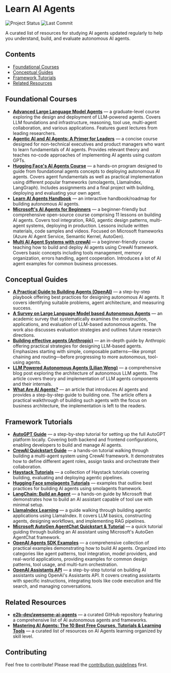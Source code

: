 # Learn AI Agents
![Project Status](https://img.shields.io/badge/status-active-brightgreen) ![Last Commit](https://img.shields.io/github/last-commit/artnitolog/learn-ai-agents)

A curated list of resources for studying AI agents updated regularly to help you understand, build, and evaluate autonomous AI agents.

<!-- omit from toc -->
## Contents

- [Foundational Courses](#foundational-courses)
- [Conceptual Guides](#conceptual-guides)
- [Framework Tutorials](#framework-tutorials)
- [Related Resources](#related-resources)

## Foundational Courses

- **[Advanced Large Language Model Agents](https://llmagents-learning.org/)** — a graduate-level course exploring the design and deployment of LLM-powered agents. Covers LLM foundations and infrastructure, reasoning, tool use, multi-agent collaboration, and various applications. Features guest lectures from leading researchers.
- **[Agentic AI and AI Agents: A Primer for Leaders](https://www.coursera.org/learn/agentic-ai)** — a concise course designed for non-technical executives and product managers who want to learn fundamentals of AI agents. Provides relevant theory and teaches no-code approaches of implementing AI agents using custom GPTs.
- **[Hugging Face's AI Agents Course](https://huggingface.co/learn/agents-course/)** — a hands-on program designed to guide from foundational agents concepts to deploying autonomous AI agents. Covers agent fundamentals as well as practical implementation using different popular frameworks (smolagents, LlamaIndex, LangGraph). Includes assignments and a final project with building, deploying and evaluating your own agent.
- **[Learn AI Agents Handbook](https://www.learn-agents.diy/)** — an interactive handbook/roadmap for building autonomous AI agents.
- **[Microsoft's AI Agents for Beginners](https://github.com/microsoft/ai-agents-for-beginners)** — a beginner-friendly but comprehensive open-source course comprising 11 lessons on building AI agents. Covers tool integration, RAG, agentic design patterns, multi-agent systems, deploying in production. Lessons include written materials, code samples and videos. Focused on Microsoft frameworks (Azure AI Agent Service, 
Semantic Kernel, AutoGen).
- **[Multi AI Agent Systems with crewAI](https://www.deeplearning.ai/short-courses/multi-ai-agent-systems-with-crewai/)** — a beginner-friendly course teaching how to build and deploy AI agents using CrewAI framework. Covers basic concepts including tools management, memory organization, errors handling, agent cooperation. Introduces a lot of AI agent examples for common business processes.

## Conceptual Guides

- **[A Practical Guide to Building Agents (OpenAI)](https://cdn.openai.com/business-guides-and-resources/a-practical-guide-to-building-agents.pdf)** — a step-by-step playbook offering best practices for designing autonomous AI agents. It covers identifying suitable problems, agent architecture, and measuring success.
- **[A Survey on Large Language Model based Autonomous Agents](https://arxiv.org/abs/2308.11432)** — an academic survey that systematically examines the construction, applications, and evaluation of LLM-based autonomous agents. The work also discusses evaluation strategies and outlines future research directions.
- **[Building effective agents (Anthropic)](https://www.anthropic.com/engineering/building-effective-agents)** — an in-depth guide by Anthropic offering practical strategies for designing LLM-based agents. Emphasizes starting with simple, composable patterns—like prompt chaining and routing—before progressing to more autonomous, tool-using agents.
- **[LLM Powered Autonomous Agents (Lilian Weng)](https://lilianweng.github.io/posts/2023-06-23-agent/)** — a comprehensive blog post exploring the architecture of autonomous LLM agents. The article covers theory and implementation of LLM agents components and their internals.
- **[What Are AI Agents?](https://medium.com/codex/what-are-ai-agents-your-step-by-step-guide-to-build-your-own-df54193e2de3)** — an article that introduces AI agents and provides a step-by-step guide to building one. The article offers a practical walkthrough of building such agents with the focus on business architecture, the implementation is left to the readers.

## Framework Tutorials

- **[AutoGPT Guide](https://docs.agpt.co/platform/getting-started/)** — a step-by-step tutorial for setting up the full AutoGPT platform locally. Covering both backend and frontend configurations, enabling developers to build and manage AI agents.
- **[CrewAI Quickstart Guide](https://docs.crewai.com/quickstart)** — a hands-on tutorial walking through building a multi-agent system using CrewAI framework. It demonstrates how to define different agent roles, assign tasks and orchestrate their collaboration.
- **[Haystack Tutorials](https://haystack.deepset.ai/tutorials)** — a collection of Haystack tutorials covering building, evaluating and deploying agentic pipelines.
- **[Hugging Face smolagents Tutorials](https://huggingface.co/docs/smolagents/tutorials/building_good_agents)** — examples that outline best practices for building AI agents using smolagents framework.
- **[LangChain: Build an Agent](https://python.langchain.com/docs/tutorials/agents/)** — a hands-on guide by Microsoft that demonstrates how to build an AI assistant capable of tool use with minimal setup.
- **[LlamaIndex Learning](https://docs.llamaindex.ai/en/stable/understanding/)** — a guide walking through building agentic applications using LlamaIndex. It covers LLM basics, constructing agents, designing workflows, and implementing RAG pipelines.
- **[Microsoft AutoGen AgentChat Quickstart & Tutorial](https://microsoft.github.io/autogen/stable/user-guide/agentchat-user-guide/quickstart.html)** — a quick tutorial guiding through building an AI assistant using Microsoft's AutoGen AgentChat framework.
- **[OpenAI Agents SDK Examples](https://openai.github.io/openai-agents-python/examples/)** — a comprehensive collection of practical examples demonstrating how to build AI agents. Organized into categories like agent patterns, tool integration, model providers, and real-world applications, providing examples for common design patterns, tool usage, and multi-turn orchestration.
- **[OpenAI Assistants API](https://platform.openai.com/docs/assistants/quickstart)** — a step-by-step tutorial on building AI assistants using OpenAI's Assistants API. It covers creating assistants with specific instructions, integrating tools like code execution and file search, and managing conversations.

## Related Resources

- **[e2b-dev/awesome-ai-agents](https://github.com/e2b-dev/awesome-ai-agents)** — a curated GitHub repository featuring a comprehensive list of AI autonomous agents and frameworks.
- **[Mastering AI Agents: The 10 Best Free Courses, Tutorials & Learning Tools](https://medium.com/@maximilian.vogel/mastering-ai-agents-the-10-best-free-courses-tutorials-learning-tools-46bc380a19d1)** — a curated list of resources on AI Agents learning organized by skill level.

<!-- omit from toc -->
## Contributing

Feel free to contribute! Please read the [contribution guidelines](contributing.md) first.
